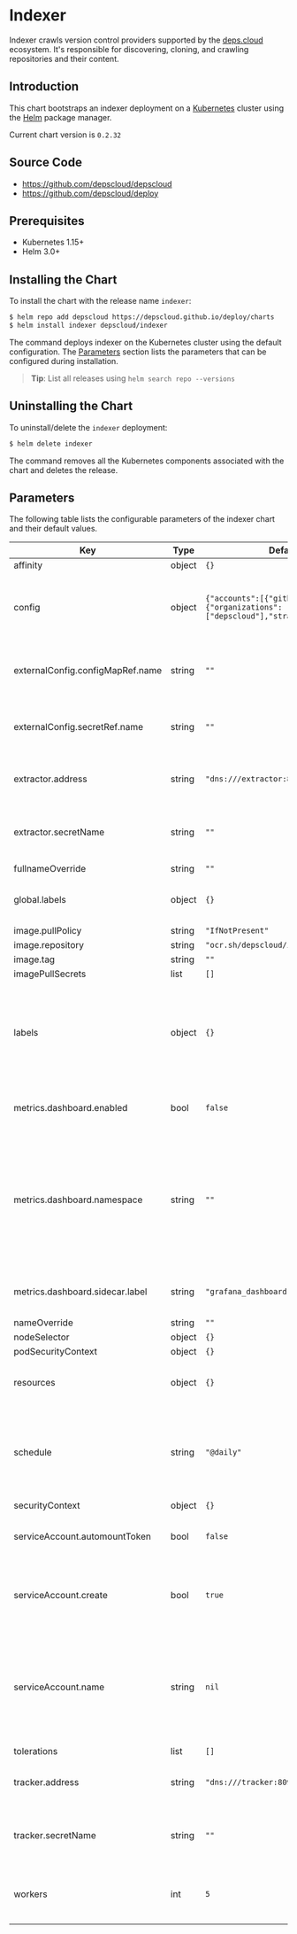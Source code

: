 # Indexer

Indexer crawls version control providers supported by the [deps.cloud](https://deps.cloud) ecosystem.
It's responsible for discovering, cloning, and crawling repositories and their content.

## Introduction

This chart bootstraps an indexer deployment on a [Kubernetes] cluster using the [Helm] package manager.

[kubernetes]: https://kubernetes.io
[helm]: https://helm.sh

Current chart version is `0.2.32`

## Source Code

- <https://github.com/depscloud/depscloud>
- <https://github.com/depscloud/deploy>

## Prerequisites

- Kubernetes 1.15+
- Helm 3.0+

## Installing the Chart

To install the chart with the release name `indexer`:

```bash
$ helm repo add depscloud https://depscloud.github.io/deploy/charts
$ helm install indexer depscloud/indexer
```

The command deploys indexer on the Kubernetes cluster using the default configuration.
The [Parameters](#parameters) section lists the parameters that can be configured during installation.

> **Tip**: List all releases using `helm search repo --versions`

## Uninstalling the Chart

To uninstall/delete the `indexer` deployment:

```bash
$ helm delete indexer
```

The command removes all the Kubernetes components associated with the chart and deletes the release.

## Parameters

The following table lists the configurable parameters of the indexer chart and their default values.

| Key                              | Type   | Default                                                                       | Description                                                                                                                                                 |
| -------------------------------- | ------ | ----------------------------------------------------------------------------- | ----------------------------------------------------------------------------------------------------------------------------------------------------------- |
| affinity                         | object | `{}`                                                                          |                                                                                                                                                             |
| config                           | object | `{"accounts":[{"github":{"organizations":["depscloud"],"strategy":"HTTP"}}]}` | Configure the accounts to index. See [the documentation](https://deps.cloud/docs/deploy/config/indexing/) for more information.                             |
| externalConfig.configMapRef.name | string | `""`                                                                          | The name of the config map containing the `config.yaml` file.                                                                                               |
| externalConfig.secretRef.name    | string | `""`                                                                          | The name of the secret containing the `config.yaml` file.                                                                                                   |
| extractor.address                | string | `"dns:///extractor:8090"`                                                     | Configures the connection string for the extractor.                                                                                                         |
| extractor.secretName             | string | `""`                                                                          | Configures mTLS for the extractor. The secret needs 3 keys: `tls.crt`,                                                                                      |
| fullnameOverride                 | string | `""`                                                                          |                                                                                                                                                             |
| global.labels                    | object | `{}`                                                                          | Common labels added to all resources.                                                                                                                       |
| image.pullPolicy                 | string | `"IfNotPresent"`                                                              |                                                                                                                                                             |
| image.repository                 | string | `"ocr.sh/depscloud/indexer"`                                                  |                                                                                                                                                             |
| image.tag                        | string | `""`                                                                          |                                                                                                                                                             |
| imagePullSecrets                 | list   | `[]`                                                                          |                                                                                                                                                             |
| labels                           | object | `{}`                                                                          | Labels added to all resources. These are joined with the global configuration for the deployment.                                                           |
| metrics.dashboard.enabled        | bool   | `false`                                                                       | Enables the creation of the dashboard config map.                                                                                                           |
| metrics.dashboard.namespace      | string | `""`                                                                          | Specify what namespace the config map should be deployed to. This may differ from your application configuration. Defaults to the namespace of the release. |
| metrics.dashboard.sidecar.label  | string | `"grafana_dashboard"`                                                         | The label used by the sidecar to select the dashboard.                                                                                                      |
| nameOverride                     | string | `""`                                                                          |                                                                                                                                                             |
| nodeSelector                     | object | `{}`                                                                          |                                                                                                                                                             |
| podSecurityContext               | object | `{}`                                                                          |                                                                                                                                                             |
| resources                        | object | `{}`                                                                          | Configure the resources allocated to the process.                                                                                                           |
| schedule                         | string | `"@daily"`                                                                    | The schedule to run on. If not set, then the indexer will run as a job instead of on a recurring schedule.                                                  |
| securityContext                  | object | `{}`                                                                          |                                                                                                                                                             |
| serviceAccount.automountToken    | bool   | `false`                                                                       | Determine pods should automount the token.                                                                                                                  |
| serviceAccount.create            | bool   | `true`                                                                        | Specifies whether a service account should be created.                                                                                                      |
| serviceAccount.name              | string | `nil`                                                                         | The name of the service account to use. If not set and create is true, a name is generated using the fullname template                                      |
| tolerations                      | list   | `[]`                                                                          |                                                                                                                                                             |
| tracker.address                  | string | `"dns:///tracker:8090"`                                                       | Configures the connection string for the tracker.                                                                                                           |
| tracker.secretName               | string | `""`                                                                          | Configures mTLS for the tracker. The secret needs 3 keys: `tls.crt`,                                                                                        |
| workers                          | int    | `5`                                                                           | The number of worker threads to index repositories.                                                                                                         |
